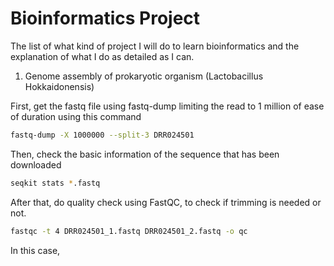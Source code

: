 # Bioinformatics Project

The list of what kind of project I will do to learn bioinformatics and the explanation of what I do as detailed as I can.

1. Genome assembly of prokaryotic organism (Lactobacillus Hokkaidonensis)

First, get the fastq file using fastq-dump limiting the read to 1 million of ease of duration using this command
```bash
fastq-dump -X 1000000 --split-3 DRR024501
```
Then, check the basic information of the sequence that has been downloaded
```bash
seqkit stats *.fastq
```
After that, do quality check using FastQC, to check if trimming is needed or not.
```bash
fastqc -t 4 DRR024501_1.fastq DRR024501_2.fastq -o qc
```
In this case, 
